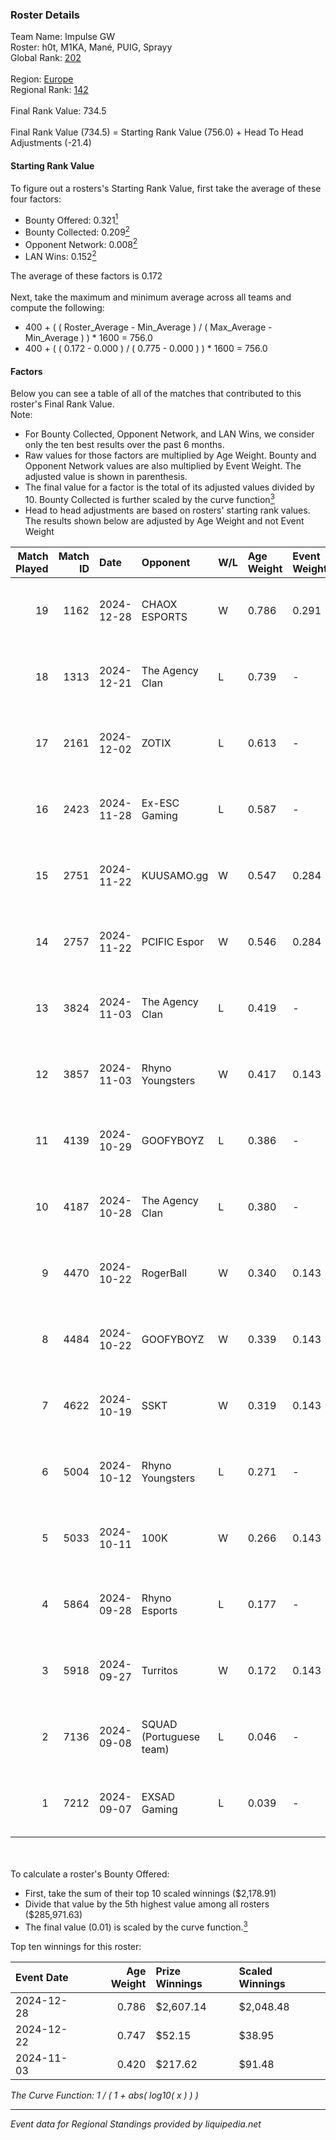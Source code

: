 ### Roster Details<br />
Team Name: Impulse GW<br />
Roster: h0t, M1KA, Mané, PUIG, Sprayy<br />
Global Rank: [202](../../standings_global_2025_02_28.md)<br />
<br />
Region: [Europe]( ../../standings_europe_2025_02_28.md)<br />
Regional Rank: [142]( ../../standings_europe_2025_02_28.md)<br />
<br />
Final Rank Value:  734.5<br />
<br />
Final Rank Value (734.5) = Starting Rank Value (756.0) + Head To Head Adjustments (-21.4)<br />

#### Starting Rank Value<br />
To figure out a rosters's Starting Rank Value, first take the average of these four factors:<br />
- Bounty Offered: 0.321[<sup>1</sup>](#table2)
- Bounty Collected: 0.209[<sup>2</sup>](#table1)
- Opponent Network: 0.008[<sup>2</sup>](#table1)
- LAN Wins: 0.152[<sup>2</sup>](#table1)

The average of these factors is 0.172<br />
<br />
Next, take the maximum and minimum average across all teams and compute the following:<br />
- 400 + ( ( Roster_Average - Min_Average ) / ( Max_Average - Min_Average ) ) * 1600 = 756.0
- 400 + ( ( 0.172 - 0.000 ) / ( 0.775 - 0.000 ) ) * 1600 = 756.0


#### Factors<br />
Below you can see a table of all of the matches that contributed to this roster's Final Rank Value.<br />
Note:<br />

- For Bounty Collected, Opponent Network, and LAN Wins, we consider only the ten best results over the past 6 months.
- Raw values for those factors are multiplied by Age Weight. Bounty and Opponent Network values are also multiplied by Event Weight. The adjusted value is shown in parenthesis.
- The final value for a factor is the total of its adjusted values divided by 10. Bounty Collected is further scaled by the curve function[<sup>3</sup>](#curveFunction)
- Head to head adjustments are based on rosters' starting rank values. The results shown below are adjusted by Age Weight and not Event Weight
<span id="table1"></span><br />


| Match Played | Match ID | Date       | Opponent                | W/L | Age Weight | Event Weight | Bounty Collected | Opponent Network | LAN Wins  | H2H Adj. | Roster                            |
| -: | -: | :- | :- | :- | :- | :- | :- | :- | :- | -: | :- |
|           19 |     1162 | 2024-12-28 | CHAOX ESPORTS           | W   | 0.786      | 0.291        | 0.003 (0.001)    | 0.000 (0.000)    | 1 (0.786) |     6.42 | h0t, M1KA, Mané, PUIG, Sprayy     |
|           18 |     1313 | 2024-12-21 | The Agency Clan         | L   | 0.739      | -            | -                | -                | -         |    -7.08 | h0t, M1KA, Mané, PUIG, Sprayy     |
|           17 |     2161 | 2024-12-02 | ZOTIX                   | L   | 0.613      | -            | -                | -                | -         |   -12.55 | h0t, M1KA, Mané, PUIG, Sprayy     |
|           16 |     2423 | 2024-11-28 | Ex-ESC Gaming           | L   | 0.587      | -            | -                | -                | -         |   -11.44 | h0t, M1KA, Mané, PUIG, Sprayy     |
|           15 |     2751 | 2024-11-22 | KUUSAMO.gg              | W   | 0.547      | 0.284        | 0.000 (0.000)    | 0.177 (0.027)    | 0 (0.000) |     3.66 | h0t, M1KA, Mané, PUIG, Sprayy     |
|           14 |     2757 | 2024-11-22 | PCIFIC Espor            | W   | 0.546      | 0.284        | 0.005 (0.001)    | 0.275 (0.043)    | 0 (0.000) |     9.20 | h0t, M1KA, Mané, PUIG, Sprayy     |
|           13 |     3824 | 2024-11-03 | The Agency Clan         | L   | 0.419      | -            | -                | -                | -         |    -4.22 | h0t, M1KA, Mané, PUIG, Sprayy     |
|           12 |     3857 | 2024-11-03 | Rhyno Youngsters        | W   | 0.417      | 0.143        | 0.000 (0.000)    | 0.000 (0.000)    | 1 (0.417) |     1.63 | h0t, M1KA, Mané, PUIG, Sprayy     |
|           11 |     4139 | 2024-10-29 | GOOFYBOYZ               | L   | 0.386      | -            | -                | -                | -         |    -5.62 | h0t, M1KA, Mané, PUIG, Sprayy     |
|           10 |     4187 | 2024-10-28 | The Agency Clan         | L   | 0.380      | -            | -                | -                | -         |    -4.02 | h0t, M1KA, Mané, PUIG, Sprayy     |
|            9 |     4470 | 2024-10-22 | RogerBall               | W   | 0.340      | 0.143        | 0.000 (0.000)    | 0.033 (0.002)    | 0 (0.000) |     2.10 | h0t, M1KA, Mané, PUIG, Sprayy     |
|            8 |     4484 | 2024-10-22 | GOOFYBOYZ               | W   | 0.339      | 0.143        | 0.003 (0.000)    | 0.198 (0.010)    | 0 (0.000) |     5.69 | h0t, M1KA, Mané, PUIG, Sprayy     |
|            7 |     4622 | 2024-10-19 | SSKT                    | W   | 0.319      | 0.143        | 0.000 (0.000)    | 0.000 (0.000)    | 0 (0.000) |     1.24 | h0t, M1KA, Mané, PUIG, Sprayy     |
|            6 |     5004 | 2024-10-12 | Rhyno Youngsters        | L   | 0.271      | -            | -                | -                | -         |    -3.92 | h0t, Horsalo, M1KA, PUIG, Sprayy  |
|            5 |     5033 | 2024-10-11 | 100K                    | W   | 0.266      | 0.143        | 0.000 (0.000)    | 0.000 (0.000)    | 0 (0.000) |     1.02 | h0t, Horsalo, M1KA, PUIG, Sprayy  |
|            4 |     5864 | 2024-09-28 | Rhyno Esports           | L   | 0.177      | -            | -                | -                | -         |    -2.02 | h0t, Horsalo, M1KA, PUIG, Sprayy  |
|            3 |     5918 | 2024-09-27 | Turritos                | W   | 0.172      | 0.143        | 0.000 (0.000)    | 0.008 (0.000)    | 0 (0.000) |     0.66 | h0t, Horsalo, M1KA, PUIG, Sprayy  |
|            2 |     7136 | 2024-09-08 | SQUAD (Portuguese team) | L   | 0.046      | -            | -                | -                | -         |    -1.17 | h0t, M1KA, PUIG, SeabraEZ, Sprayy |
|            1 |     7212 | 2024-09-07 | EXSAD Gaming            | L   | 0.039      | -            | -                | -                | -         |    -1.00 | h0t, M1KA, PUIG, SeabraEZ, Sprayy |

<br />
<span id="table2"></span><br />
To calculate a roster's Bounty Offered:<br />

- First, take the sum of their top 10 scaled winnings ($2,178.91)
- Divide that value by the 5th highest value among all rosters ($285,971.63)
- The final value (0.01) is scaled by the curve function.[<sup>3</sup>](#curveFunction)

Top ten winnings for this roster:<br />

| Event Date | Age Weight | Prize Winnings | Scaled Winnings |
| :- | -: | :- | :- |
| 2024-12-28 |      0.786 | $2,607.14      | $2,048.48       |
| 2024-12-22 |      0.747 | $52.15         | $38.95          |
| 2024-11-03 |      0.420 | $217.62        | $91.48          |


<span id="curveFunction"></span>_The Curve Function: 1 / ( 1 + abs( log10( x ) ) )_<br />

---
_Event data for Regional Standings provided by liquipedia.net_<br />
